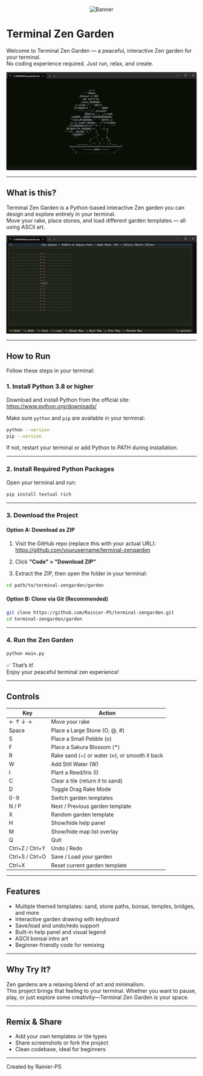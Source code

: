 <p align="center">
  <img src="./banner.png" alt="Banner">
</p>


# Terminal Zen Garden

Welcome to Terminal Zen Garden — a peaceful, interactive Zen garden for your terminal.  
No coding experience required. Just run, relax, and create.

![Welcome](image/Devlog%20July%2019%202025_2.png)

---

## What is this?

Terminal Zen Garden is a Python-based interactive Zen garden you can design and explore entirely in your terminal.  
Move your rake, place stones, and load different garden templates — all using ASCII art.

![Zen Garden](image/Pebble%20%26%20Sakura%20Path.png)

---

## How to Run

Follow these steps in your terminal:

### 1. Install Python 3.8 or higher

Download and install Python from the official site:  
https://www.python.org/downloads/

Make sure `python` and `pip` are available in your terminal:

```bash
python --version
pip --version
```

If not, restart your terminal or add Python to PATH during installation.

---

### 2. Install Required Python Packages

Open your terminal and run:

```bash
pip install textual rich
```

---

### 3. Download the Project

#### Option A: Download as ZIP

1. Visit the GitHub repo (replace this with your actual URL):  
   https://github.com/yourusername/terminal-zengarden

2. Click **"Code" > "Download ZIP"**

3. Extract the ZIP, then open the folder in your terminal:

```bash
cd path/to/terminal-zengarden/garden
```

#### Option B: Clone via Git (Recommended)

```bash
git clone https://github.com/Rainier-PS/terminal-zengarden.git
cd terminal-zengarden/garden
```

---

### 4. Run the Zen Garden

```bash
python main.py
```

✅ That’s it!  
Enjoy your peaceful terminal zen experience!

---

## Controls

| Key                | Action                                               |
|--------------------|------------------------------------------------------|
| ← ↑ ↓ →            | Move your rake                                       |
| Space              | Place a Large Stone (O, @, #)                        |
| S                  | Place a Small Pebble (o)                             |
| F                  | Place a Sakura Blossom (*)                           |
| R                  | Rake sand (~) or water (≈), or smooth it back        |
| W                  | Add Still Water (W)                                  |
| I                  | Plant a Reed/Iris (I)                                |
| C                  | Clear a tile (return it to sand)                     |
| D                  | Toggle Drag Rake Mode                                |
| 0-9                | Switch garden templates                              |
| N / P              | Next / Previous garden template                      |
| X                  | Random garden template                               |
| H                  | Show/hide help panel                                 |
| M                  | Show/hide map list overlay                           |
| Q                  | Quit                                                 |
| Ctrl+Z / Ctrl+Y    | Undo / Redo                                          |
| Ctrl+S / Ctrl+O    | Save / Load your garden                              |
| Ctrl+X             | Reset current garden template                        |

---

## Features

- Multiple themed templates: sand, stone paths, bonsai, temples, bridges, and more
- Interactive garden drawing with keyboard
- Save/load and undo/redo support
- Built-in help panel and visual legend
- ASCII bonsai intro art
- Beginner-friendly code for remixing

---

## Why Try It?

Zen gardens are a relaxing blend of art and minimalism.  
This project brings that feeling to your terminal. Whether you want to pause, play, or just explore some creativity—Terminal Zen Garden is your space.

---

## Remix & Share

- Add your own templates or tile types
- Share screenshots or fork the project
- Clean codebase, ideal for beginners

---

Created by Rainier-PS  
